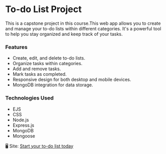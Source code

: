 # To-do List Project
This is a capstone project in this course.This web app allows you to create and manage your to-do lists within different categories. It's a powerful tool to help you stay organized and keep track of your tasks.

### Features
* Create, edit, and delete to-do lists.
* Organize tasks within categories.
* Add and remove tasks.
* Mark tasks as completed.
* Responsive design for both desktop and mobile devices.
* MongoDB integration for data storage.

### Technologies Used
* EJS
* CSS
* Node.js
* Express.js
* MongoDB
* Mongoose


🖥 Site: [Start your to-do list today][def]

[def]: https://to-do-app-2py3.onrender.com/